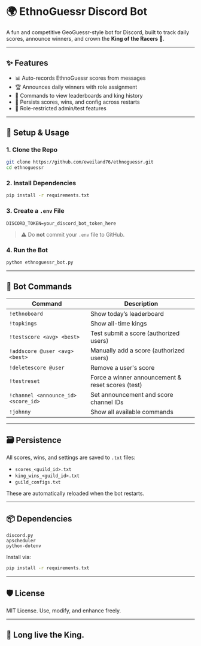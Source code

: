 
# 🌍 EthnoGuessr Discord Bot

A fun and competitive GeoGuessr-style bot for Discord, built to track daily scores, announce winners, and crown the **King of the Racers** 👑.

---

## ✨ Features

- 📊 Auto-records EthnoGuessr scores from messages
- 🏆 Announces daily winners with role assignment
- 🧾 Commands to view leaderboards and king history
- 💾 Persists scores, wins, and config across restarts
- 🔐 Role-restricted admin/test features

---

## 🚀 Setup & Usage

### 1. Clone the Repo

```bash
git clone https://github.com/eweiland76/ethnoguessr.git
cd ethnoguessr
```

### 2. Install Dependencies

```bash
pip install -r requirements.txt
```

### 3. Create a `.env` File

```env
DISCORD_TOKEN=your_discord_bot_token_here
```

> ⚠️ Do **not** commit your `.env` file to GitHub.

### 4. Run the Bot

```bash
python ethnoguessr_bot.py
```

---

## 🧠 Bot Commands

| Command                      | Description                                           |
|-----------------------------|-------------------------------------------------------|
| `!ethnoboard`               | Show today’s leaderboard                             |
| `!topkings`                 | Show all-time kings                                  |
| `!testscore <avg> <best>`   | Test submit a score (authorized users)              |
| `!addscore @user <avg> <best>` | Manually add a score (authorized users)         |
| `!deletescore @user`        | Remove a user's score                                |
| `!testreset`                | Force a winner announcement & reset scores (test)    |
| `!channel <announce_id> <score_id>` | Set announcement and score channel IDs    |
| `!johnny`                   | Show all available commands                          |

---

## 🗃 Persistence

All scores, wins, and settings are saved to `.txt` files:

- `scores_<guild_id>.txt`
- `king_wins_<guild_id>.txt`
- `guild_configs.txt`

These are automatically reloaded when the bot restarts.

---

## 📦 Dependencies

```
discord.py
apscheduler
python-dotenv
```

Install via:

```bash
pip install -r requirements.txt
```

---

## 🛡 License

MIT License. Use, modify, and enhance freely.

---

## 👑 Long live the King.
